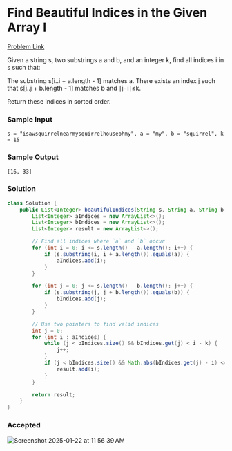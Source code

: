 # Find Beautiful Indices in the Given Array I

[Problem Link](https://leetcode.com/problems/find-beautiful-indices-in-the-given-array-i/description/) 

Given a string s, two substrings a and b, and an integer k, find all indices i in s such that:

The substring s[i..i + a.length - 1] matches a.
There exists an index j such that s[j..j + b.length - 1] matches b and ∣j−i∣≤k.

Return these indices in sorted order.

### Sample Input 
```
s = "isawsquirrelnearmysquirrelhouseohmy", a = "my", b = "squirrel", k = 15
```
### Sample Output 
```
[16, 33]
```


### Solution
```java
class Solution {
    public List<Integer> beautifulIndices(String s, String a, String b, int k) {
        List<Integer> aIndices = new ArrayList<>();
        List<Integer> bIndices = new ArrayList<>();
        List<Integer> result = new ArrayList<>();

        // Find all indices where `a` and `b` occur
        for (int i = 0; i <= s.length() - a.length(); i++) {
            if (s.substring(i, i + a.length()).equals(a)) {
                aIndices.add(i);
            }
        }

        for (int j = 0; j <= s.length() - b.length(); j++) {
            if (s.substring(j, j + b.length()).equals(b)) {
                bIndices.add(j);
            }
        }

        // Use two pointers to find valid indices
        int j = 0;
        for (int i : aIndices) {
            while (j < bIndices.size() && bIndices.get(j) < i - k) {
                j++;
            }
            if (j < bIndices.size() && Math.abs(bIndices.get(j) - i) <= k) {
                result.add(i);
            }
        }

        return result;
    }
}
```

### Accepted
![Screenshot 2025-01-22 at 11 56 39 AM](https://github.com/user-attachments/assets/69f1416b-c3ed-4277-b953-a30912e4ac1e)
